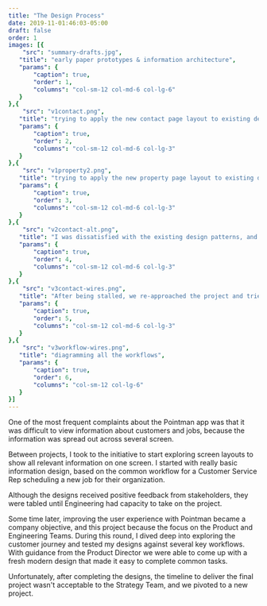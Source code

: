 ```yaml
---
title: "The Design Process"
date: 2019-11-01:46:03-05:00
draft: false
order: 1
images: [{
    "src": "summary-drafts.jpg",
   "title": "early paper prototypes & information architecture",
   "params": {
       "caption": true,
       "order": 1,
       "columns": "col-sm-12 col-md-6 col-lg-6"
   }
},{
    "src": "v1contact.png",
   "title": "trying to apply the new contact page layout to existing design patterns",
   "params": {
       "caption": true,
       "order": 2,
       "columns": "col-sm-12 col-md-6 col-lg-3"
   }
},{
    "src": "v1property2.png",
   "title": "trying to apply the new property page layout to existing design patterns",
   "params": {
       "caption": true,
       "order": 3,
       "columns": "col-sm-12 col-md-6 col-lg-3"
   }
},{
    "src": "v2contact-alt.png",
   "title": "I was dissatisfied with the existing design patterns, and explored some alternatives",
   "params": {
       "caption": true,
       "order": 4,
       "columns": "col-sm-12 col-md-6 col-lg-3"
   }
},{
    "src": "v3contact-wires.png",
   "title": "After being stalled, we re-approached the project and tried to simplify the design some more",
   "params": {
       "caption": true,
       "order": 5,
       "columns": "col-sm-12 col-md-6 col-lg-3"
   }
},{
    "src": "v3workflow-wires.png",
   "title": "diagramming all the workflows",
   "params": {
       "caption": true,
       "order": 6,
       "columns": "col-sm-12 col-lg-6"
   }
}]
---
```

One of the most frequent complaints about the Pointman app was that it was difficult to view information about customers and jobs, because the information was spread out across several
screen.

Between projects, I took to the initiative to start exploring screen layouts to show all  relevant information on one screen. I started with really basic information design, based on the common workflow for a Customer Service Rep scheduling a new job for their organization.

Although the designs received positive feedback from stakeholders, they were tabled until Engineering had capacity to take on the project.

Some time later, improving the user experience with Pointman became a company objective, and this  project because the focus on the Product and Engineering Teams. During this round, I dived deep into exploring the customer journey and tested my designs against several key workflows. With guidance from the Product Director we were able to come up with a fresh modern design that made it easy to complete common tasks.

Unfortunately, after completing the designs, the timeline to deliver the final project wasn't
acceptable to the Strategy Team, and we pivoted to a new project.